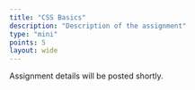 ```yaml
---
title: "CSS Basics"
description: "Description of the assignment"
type: "mini"
points: 5
layout: wide
---
```


Assignment details will be posted shortly.